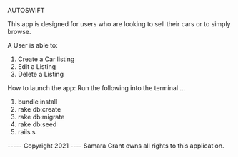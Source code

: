 AUTOSWIFT 

This app is designed for users who are looking to sell their cars or to simply browse.

A User is able to:
1. Create a Car listing
2. Edit a Listing
3. Delete a Listing

How to launch the app:
Run the following into the terminal ...
1. bundle install
2. rake db:create
3. rake db:migrate
4. rake db:seed
4. rails s

----- Copyright 2021 ----
Samara Grant owns all rights to this application.

